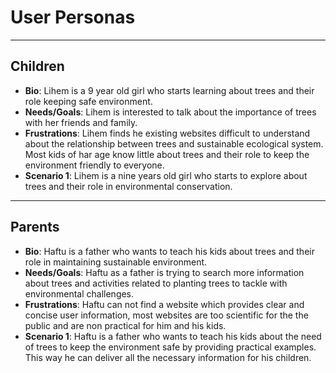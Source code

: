 # User Personas

---

## Children

- **Bio**: Lihem is a 9 year old girl who starts learning about trees and their
  role keeping safe environment.
- **Needs/Goals**: Lihem is interested to talk about the importance of trees
  with her friends and family.
- **Frustrations**: Lihem finds he existing websites difficult to understand
  about the relationship between trees and sustainable ecological system. Most
  kids of har age know little about trees and their role to keep the environment
  friendly to everyone.
- **Scenario 1**: Lihem is a nine years old girl who starts to explore about
  trees and their role in environmental conservation.

---

## Parents

- **Bio**: Haftu is a father who wants to teach his kids about trees and their
  role in maintaining sustainable environment.
- **Needs/Goals**: Haftu as a father is trying to search more information about
  trees and activities related to planting trees to tackle with environmental
  challenges.
- **Frustrations**: Haftu can not find a website which provides clear and
  concise user information, most websites are too scientific for the the public
  and are non practical for him and his kids.
- **Scenario 1**: Haftu is a father who wants to teach his kids about the need
  of trees to keep the environment safe by providing practical examples. This
  way he can deliver all the necessary information for his children.
